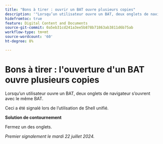 ```yaml
---
title: "Bons à tirer : ouvrir un BAT ouvre plusieurs copies"
description: '"Lorsqu’un utilisateur ouvre un BAT, deux onglets de navigateur s’ouvrent avec le même BAT.  »'
hidefromtoc: true
feature: Digital Content and Documents
source-git-commit: 0a5eb31cd241a3ee5b878b71863ab3811d6b75ab
workflow-type: tm+mt
source-wordcount: '60'
ht-degree: 8%

---
```



# Bons à tirer : l&#39;ouverture d&#39;un BAT ouvre plusieurs copies

Lorsqu’un utilisateur ouvre un BAT, deux onglets de navigateur s’ouvrent avec le même BAT.

Ceci a été signalé lors de l’utilisation de Shell unifié.

**Solution de contournement**

Fermez un des onglets.

_Premier signalement le mardi 22 juillet 2024._
